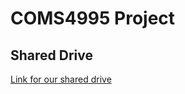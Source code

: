 # COMS4995 Project
## Shared Drive
[Link for our shared drive](https://drive.google.com/drive/folders/1Yn3lOtyxTmGlXJ_z838SU80EGWW1mbhm?usp=sharing)
